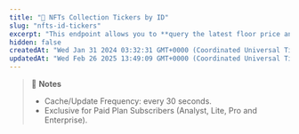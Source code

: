 ```yaml
---
title: "💼 NFTs Collection Tickers by ID"
slug: "nfts-id-tickers"
excerpt: "This endpoint allows you to **query the latest floor price and 24hrs volume of a NFT collection, on each NFT marketplace, e.g. OpenSea and LooksRare**"
hidden: false
createdAt: "Wed Jan 31 2024 03:32:31 GMT+0000 (Coordinated Universal Time)"
updatedAt: "Wed Feb 26 2025 13:49:09 GMT+0000 (Coordinated Universal Time)"
---
```

> 📘 **Notes**
> 
> - Cache/Update Frequency: every 30 seconds.
> - Exclusive for Paid Plan Subscribers (Analyst, Lite, Pro and Enterprise).
